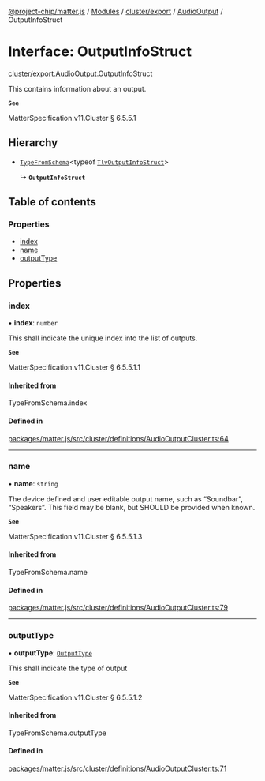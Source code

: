 [@project-chip/matter.js](../README.md) / [Modules](../modules.md) / [cluster/export](../modules/cluster_export.md) / [AudioOutput](../modules/cluster_export.AudioOutput.md) / OutputInfoStruct

# Interface: OutputInfoStruct

[cluster/export](../modules/cluster_export.md).[AudioOutput](../modules/cluster_export.AudioOutput.md).OutputInfoStruct

This contains information about an output.

**`See`**

MatterSpecification.v11.Cluster § 6.5.5.1

## Hierarchy

- [`TypeFromSchema`](../modules/tlv_export.md#typefromschema)\<typeof [`TlvOutputInfoStruct`](../modules/cluster_export.AudioOutput.md#tlvoutputinfostruct)\>

  ↳ **`OutputInfoStruct`**

## Table of contents

### Properties

- [index](cluster_export.AudioOutput.OutputInfoStruct.md#index)
- [name](cluster_export.AudioOutput.OutputInfoStruct.md#name)
- [outputType](cluster_export.AudioOutput.OutputInfoStruct.md#outputtype)

## Properties

### index

• **index**: `number`

This shall indicate the unique index into the list of outputs.

**`See`**

MatterSpecification.v11.Cluster § 6.5.5.1.1

#### Inherited from

TypeFromSchema.index

#### Defined in

[packages/matter.js/src/cluster/definitions/AudioOutputCluster.ts:64](https://github.com/project-chip/matter.js/blob/904d0c9b952b91f28a21803759c5e5c66ee4d272/packages/matter.js/src/cluster/definitions/AudioOutputCluster.ts#L64)

___

### name

• **name**: `string`

The device defined and user editable output name, such as “Soundbar”, “Speakers”. This field may be blank,
but SHOULD be provided when known.

**`See`**

MatterSpecification.v11.Cluster § 6.5.5.1.3

#### Inherited from

TypeFromSchema.name

#### Defined in

[packages/matter.js/src/cluster/definitions/AudioOutputCluster.ts:79](https://github.com/project-chip/matter.js/blob/904d0c9b952b91f28a21803759c5e5c66ee4d272/packages/matter.js/src/cluster/definitions/AudioOutputCluster.ts#L79)

___

### outputType

• **outputType**: [`OutputType`](../enums/cluster_export.AudioOutput.OutputType.md)

This shall indicate the type of output

**`See`**

MatterSpecification.v11.Cluster § 6.5.5.1.2

#### Inherited from

TypeFromSchema.outputType

#### Defined in

[packages/matter.js/src/cluster/definitions/AudioOutputCluster.ts:71](https://github.com/project-chip/matter.js/blob/904d0c9b952b91f28a21803759c5e5c66ee4d272/packages/matter.js/src/cluster/definitions/AudioOutputCluster.ts#L71)

